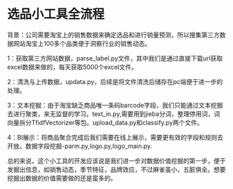 # 选品小工具全流程

背景：公司需要淘宝上的销售数据来确定选品和进行销量预测，所以搜集第三方数据网站淘宝上100多个品类便于洞察行业的销售动态。

1：获取第三方网站数据，parse_label.py文件，其中我们是通过直接下载url获取excel数据来做的，每天获取5000个excel文件。

2：清洗与上传数据，updata.py，后续是将文件清洗后储存在pc端便于进一步的处理。

3：文本挖掘：由于淘宝缺乏商品唯一条码barcode字段，我们只能通过文本挖掘去进行聚类，来无监督的学习。text_in.py,需要用到jieba分词，整理停用词，词向量拆分TfidfVectorizer等包。upload_data.py和classify.py两个文件。

4：BI展示：将商品聚合完成后我们需要在线上展示，需要更有效的字段和规则去开放。数据字段挖掘-parm.py,logo.py,logo_main.py.



总的来说，这个小工具的开发应该说是我们进一步对数据价值挖掘的第一步，便于发掘出信息，如销售动态，季节特征，品牌效应，不过麻雀虽小，五脏俱全。想要挖掘出数据的价值需要做的还是蛮多的。